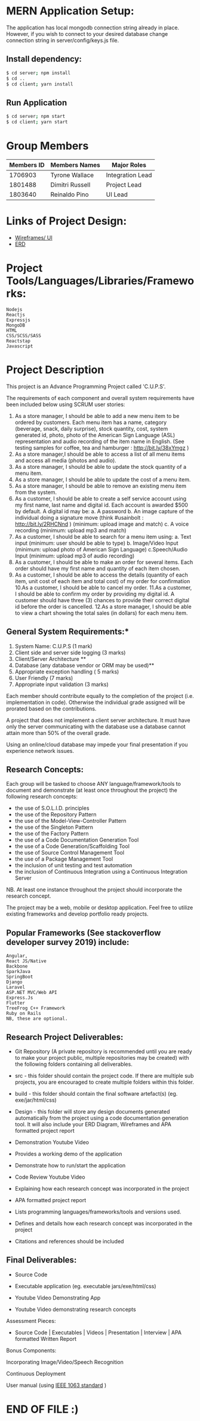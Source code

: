 # MERN Application Setup:

The application has local mongodb connection string already in place. However, if you wish to
connect to your desired database change connection string in server/config/keys.js file.

## Install dependency:

```bash
$ cd server; npm install
$ cd ..
$ cd client; yarn install
```

## Run Application

```bash
$ cd server; npm start
$ cd client; yarn start
```

# Group Members

| Members ID | Members Names   | Major Roles      |
| ---------- | --------------- | ---------------- |
| 1706903    | Tyrone Wallace  | Integration Lead |
| 1801488    | Dimitri Russell | Project Lead     |
| 1803640    | Reinaldo Pino   | UI Lead          |

# Links of Project Design:

- [Wireframes/ UI](https://gitlab.com/MASTERQ9/ap-cups/-/tree/development/Design)
- [ERD](https://gitlab.com/MASTERQ9/ap-cups/-/tree/development/Design)

# Project Tools/Languages/Libraries/Frameworks:

```
Nodejs
Reactjs
Expressjs
MongoDB
HTML
CSS/SCSS/SASS
Reactstap
Javascript
```

# Project Description

This project is an Advance Programming Project called 'C.U.P.S'.

The requirements of each component and overall system requirements have been included below using SCRUM user stories:

1. As a store manager, I should be able to add a new menu item to be ordered by customers. Each menu item has a name,
   category (beverage, snack, daily surprise), stock quantity, cost, system generated id, photo, photo of the
   American Sign Language (ASL) representation and audio recording of the item name in English.
   (See testing samples for coffee, tea and hamburger : http://bit.ly/38xYmgz )
2. As a store manager,I should be able to access a list of all menu items and access all media (photos and audio).
3. As a store manager, I should be able to update the stock quantity of a menu item.
4. As a store manager, I should be able to update the cost of a menu item.
5. As a store manager, I should be able to remove an existing menu item from the system.
6. As a customer, I should be able to create a self service account using my first name,
   last name and digital id. Each account is awarded \$500 by default. A digital id may be:
   a. A password
   b. An image capture of the individual doing a signature move (think #usainbolt : http://bit.ly/2RHCNnd ) (minimum: upload image and match)
   c. A voice recording (minimum: upload mp3 and match)
7. As a customer, I should be able to search for a menu item using:
   a. Text input (minimum: user should be able to type)
   b. Image/Video Input (minimum: upload photo of American Sign Language)
   c.Speech/Audio Input (minimum: upload mp3 of audio recording)
8. As a customer, I should be able to make an order for several items. Each order should have my first name and quantity of each item chosen.
9. As a customer, I should be able to access the details (quantity of each item, unit cost of each item and total cost) of my order for confirmation
   10.As a customer, I should be able to cancel my order.
   11.As a customer, I should be able to confirm my order by providing my digital id. A customer should have three (3) chances to
   provide their correct digital id before the order is cancelled.
   12.As a store manager, I should be able to view a chart showing the total sales (in dollars) for each menu item.

## General System Requirements:\*

1. System Name: C.U.P.S (1 mark)
2. Client side and server side logging (3 marks)
3. Client/Server Architecture \*\*
4. Database (any database vendor or ORM may be used)\*\*
5. Appropriate exception handling ( 5 marks)
6. User Friendly (7 marks)
7. Appropriate input validation (3 marks)

Each member should contribute equally to the completion of the project (i.e. implementation in code).
Otherwise the individual grade assigned will be prorated based on the contributions.

A project that does not implement a client server architecture. It must
have only the server communicating with the database
use a database cannot attain more than 50% of the overall grade.

Using an online/cloud database may impede your final presentation if you experience network issues.

## Research Concepts:

Each group will be tasked to choose ANY language/framework/tools to document and demonstrate
(at least once throughout the project) the following research concepts:

- the use of S.O.L.I.D. principles
- the use of the Repository Pattern
- the use of the Model-View-Controller Pattern
- the use of the Singleton Pattern
- the use of the Factory Pattern
- the use of a Code Documentation Generation Tool
- the use of a Code Generation/Scaffolding Tool
- the use of Source Control Management Tool
- the use of a Package Management Tool
- the inclusion of unit testing and test automation
- the inclusion of Continuous Integration using a Continuous Integration Server

NB. At least one instance throughout the project should incorporate the research concept.

The project may be a web, mobile or desktop application. Feel free to utilize existing frameworks and develop portfolio ready projects.

## Popular Frameworks (See stackoverflow developer survey 2019) include:

```
Angular,
React JS/Native
Backbone
SparkJava
SpringBoot
Django
Laravel
ASP.NET MVC/Web API
Express.Js
Flutter
TreeFrog C++ Framework
Ruby on Rails
NB, these are optional.
```

## Research Project Deliverables:

- Git Repository (A private repository is recommended until you are ready to make your project public,
  multiple repositories may be created) with the following folders containing all deliverables.

- src - this folder should contain the project code. If there are multiple sub projects, you are encouraged to create multiple folders within this folder.

- build - this folder should contain the final software artefact(s) (eg. exe/jar/html/css)

- Design - this folder will store any design documents generated automatically from the project using a code documentation generation tool. It will also include your ERD Diagram, Wireframes and APA formatted project report

- Demonstration Youtube Video

- Provides a working demo of the application

- Demonstrate how to run/start the application

- Code Review Youtube Video

- Explaining how each research concept was incorporated in the project

* APA formatted project report

* Lists programming languages/frameworks/tools and versions used.

* Defines and details how each research concept was incorporated in the project

* Citations and references should be included

## Final Deliverables:

- Source Code

- Executable application (eg. executable jars/exe/html/css)

- Youtube Video Demonstrating App

- Youtube Video demonstrating research concepts

Assessment Pieces:

- Source Code | Executables | Videos | Presentation | Interview | APA formatted Written Report

Bonus Components:

Incorporating Image/Video/Speech Recognition

Continuous Deployment

User manual (using [IEEE 1063 standard](https://nciphub.org/collections/post/478/download/IEEE_Standard1063.pdf) )

# END OF FILE :)
